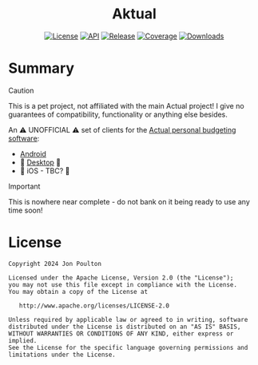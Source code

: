 <h1 align="center">Aktual</h1>

<p align="center">
  <a href="https://opensource.org/licenses/Apache-2.0"><img alt="License" src="https://img.shields.io/badge/License-Apache%202.0-blue.svg"/></a>
  <a href="https://android-arsenal.com/api?level=28"><img alt="API" src="https://img.shields.io/badge/API-28%2B-brightgreen.svg?style=flat"/></a>
  <a href="https://github.com/jonapoul/aktual/releases"><img alt="Release" src="https://img.shields.io/github/v/release/jonapoul/aktual"/></a>
  <a href="https://github.com/jonapoul/aktual"><img alt="Coverage" src="https://img.shields.io/endpoint?url=https://gist.githubusercontent.com/jonapoul/6bf1b7a292bc61bcca966bee22e8b456/raw/a73e61ed9b6626786d12bc9991f6a516a3d2c4b9/coverage-badge.json"/></a>
  <a href="https://github.com/jonapoul/aktual"><img alt="Downloads" src="https://img.shields.io/github/downloads/jonapoul/aktual/total"/></a>
</p>

# Summary

> [!CAUTION]
> This is a pet project, not affiliated with the main Actual project! I give no guarantees of compatibility, functionality or anything else besides.

An :warning: UNOFFICIAL :warning: set of clients for the [Actual personal budgeting software](https://github.com/actualbudget/actual):

- [Android](app/android)
- 🚧 [Desktop](app/desktop) 🚧
- 🚧 iOS - TBC? 🚧

> [!IMPORTANT]
> This is nowhere near complete - do not bank on it being ready to use any time soon!

# License

```
Copyright 2024 Jon Poulton

Licensed under the Apache License, Version 2.0 (the "License");
you may not use this file except in compliance with the License.
You may obtain a copy of the License at

   http://www.apache.org/licenses/LICENSE-2.0

Unless required by applicable law or agreed to in writing, software
distributed under the License is distributed on an "AS IS" BASIS,
WITHOUT WARRANTIES OR CONDITIONS OF ANY KIND, either express or implied.
See the License for the specific language governing permissions and
limitations under the License.
```
